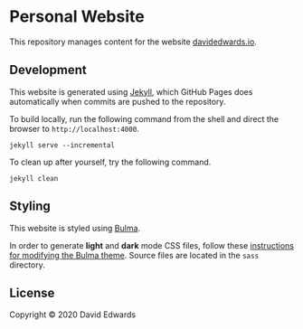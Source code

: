 # Personal Website

This repository manages content for the website [davidedwards.io](https://davidedwards.io).

## Development

This website is generated using [Jekyll](https://jekyllrb.com/), which GitHub Pages does automatically when commits are pushed to the repository.

To build locally, run the following command from the shell and direct the browser to `http://localhost:4000`.

```shell
jekyll serve --incremental
```

To clean up after yourself, try the following command.

```shell
jekyll clean
```

## Styling

This website is styled using [Bulma](https://bulma.io).

In order to generate **light** and **dark** mode CSS files, follow these [instructions for modifying the Bulma theme](https://bulma.io/documentation/customize/with-node-sass/). Source files are located in the `sass` directory.

## License
Copyright © 2020 David Edwards
